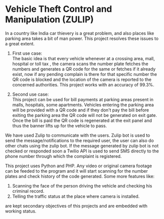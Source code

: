 # Vehicle Theft Control and Manipulation (ZULIP)
In a country like India car thievery is a great problem, and also places like parking area takes a bit of man power. This project resolves these issues to a great extent. 

1. First use case:     
The basic idea is that every vehicle whenever at a crossing area, mall, hospital or toll tax , the camera scans the number plate fetches the numbers and generates a QR code for the same or fetches if it already exist, now if any pending complain is there for that specific number the QR code is blocked and the location of the camera is reported to the concerned authorities. This project works with an accuracy of 99.3%.

2. Second use case:   
This project can be used for bill payments at parking areas present in malls, hospitals, some apartments. Vehicles entering the parking area will be provided with a QR code and if they don't pay the bill before exiting the parking area the QR code will not be generated on exit gate. Once the bill is paid the QR code is regenerated at the exit panel and thus the banner lifts up for the vehicle to pass. 

We have used Zulip to communicate with the users. Zulip bot is used to send the message/notifications to the required user, the user can also do other chats using the zulip bot. If the message generated by zulip bot is not checked or responded soon a Twilio API is used to send SMS directly to the phone number through which the complaint is registered.

This project uses Python and PHP. Any video or original camera footage can be feeded to the program and it will start scanning for the number plates and check history of the code generated.
Some more features like:  
1. Scanning the face of the person driving the vehicle and checking his criminal record.
2. Telling the traffic status at the place where camera is installed. 

are kept secondary objectives of this projects and are embedded with working status.

